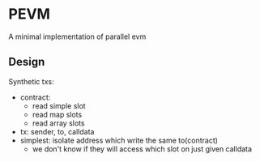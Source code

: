 # PEVM
A minimal implementation of parallel evm


## Design
Synthetic txs:
- contract: 
    - read simple slot
    - read map slots
    - read array slots
- tx: sender, to, calldata
- simplest: isolate address which write the same to(contract)
    - we don't know if they will access which slot on just given calldata